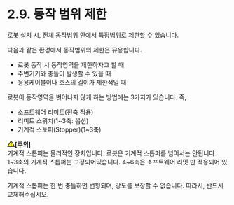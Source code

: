 ﻿# 2.9. 동작 범위 제한

로봇 설치 시, 전체 동작범위 안에서 특정범위로 제한할 수 있습니다. 

다음과 같은 환경에서 동작범위의 제한은 유용합니다.

*	로봇 동작 시 동작영역을 제한하자고 할 때
*   주변기기와 충돌이 발생할 수 있을 때
*   응용케이블이나 호스의 길이가 제한적일 때


로봇이 동작영역을 벗어나지 않게 하는 방법에는 3가지가 있습니다. 즉,

*	소프트웨어 리미트(전축 적용)
*	리미트 스위치(1~3축: 옵션)
*	기계적 스토퍼(Stopper)(1~3축)


<img src="../../_assets/작은주의표시.png"><b>[주의]</b><br>
기계적 스톱퍼는 물리적인 장치입니다. 로봇은 기계적 스톱퍼를 넘어서는 안됩니다. 1~3축의 기계적 스톱퍼는 고정되어있습니다. 4~6축은 소프트웨어 리밋 만 적용되어 있습니다.

기계적 스톱퍼는 한 번 충돌하면 변형되며, 강도를 보장할 수 없습니다. 따라서, 반드시 교체해주십시오.
